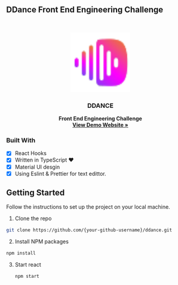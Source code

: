 ## DDance Front End Engineering Challenge

<br />
<p align="center">
  <a href="https://ddance-app.netlify.app/">
    <img src="public/logo.png" alt="Logo" width="160" height="160">
  </a>

  <strong>
    <h3 align="center" >DDANCE</h3>
  </strong>
  <p align="center">
    <strong>
      Front End Engineering Challenge
    </strong>
    <br />
    <a href="https://ddance-app.netlify.app/"><strong>View Demo Website »</strong></a>
    <br />
  </p>
</p>

### Built With

-   [x] React Hooks
-   [x] Written in TypeScript ♥
-   [x] Material UI desgin
-   [x] Using Eslint & Prettier for text edittor.

## Getting Started

Follow the instructions to set up the project on your local machine.

1. Clone the repo

```sh
git clone https://github.com/{your-github-username}/ddance.git
```

2. Install NPM packages

```sh
npm install
```

3. Start react
    ```sh
    npm start
    ```

```

```
